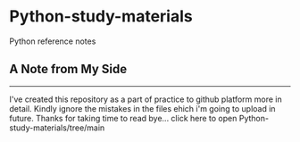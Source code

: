 # Python-study-materials
Python reference notes
## A Note from My Side
______________________

  I've created this repository as a part of practice to github platform more in detail. Kindly ignore the mistakes in the files ehich i'm going to upload in future. Thanks for taking time to read bye...
  click here to open Python-study-materials/tree/main
  
